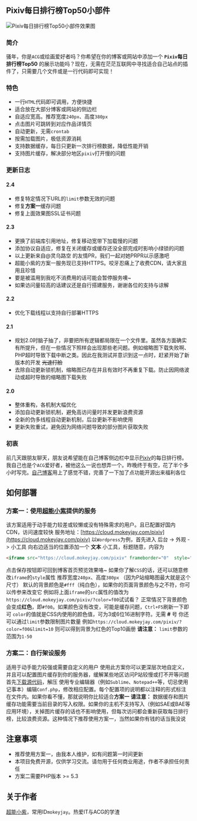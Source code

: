 ## Pixiv每日排行榜Top50小部件

![Pixiv每日排行榜Top50小部件效果图](http://ww1.sinaimg.cn/large/647b8589gy1fd6meqio1vj20720cbdma)

### 简介
骚年，你是`ACG`或绘画爱好者吗？你希望在你的博客或网站中添加一个 **`Pixiv`每日排行榜Top50** 的展示功能吗？现在，无需在茫茫互联网中寻找适合自己站点的插件了，只需要几个文件或是一行代码即可实现！

### 特色
- 一行`HTML`代码即可调用，方便快捷
- 适合放在大部分博客或网站的侧边栏
- 自适应宽高。推荐宽度`240px`、高度`380px`
- 点击图片可跳转到对应作品详情页
- 自动更新，无需`crontab`
- 按需加载图片，极低资源消耗
- 支持数据缓存，每日只更新一次排行榜数据，降低性能开销
- 支持图片缓存，解决部分地区`pixiv`打开慢的问题

### 更新日志
#### 2.4
- 修复特定情况下URL的`limit`参数无效的问题
- 修复**方案一**缓存问题
- 修复上面效果图SSL证书问题

#### 2.3
- 更换了前端库引用地址，修复移动宽带下加载慢的问题
- 添加协议自适应，修复在关闭缓存或缓存还没全部完成时影响小绿锁的问题
- 以上更新来自@灵乌路空 的友情PR，我们一起对她PRPR以示感激吧
- 超能小紫的方案一服务现已支持HTTPS。咬牙忍痛上了收费CDN，请大家且用且珍惜
- 要是被滥用到我吃不消费用的话可能会暂停服务噢~
- 如果访问量较高的话建议还是自行搭建服务，谢谢各位的支持与谅解

#### 2.2
- 优化下载线程以支持自行部署HTTPS

#### 2.1
- 规划2.0时脑子抽了，非要把所有逻辑都局限在一个文件里。虽然各方面确实有所提升，但在一些情况下照样会出现那些老问题。例如缩略图下载失败啊、PHP超时导致下载中断之类。因此在我测试并意识到这一点时，赶紧开始了新版本的开发 <del>光速打脸</de>
- 去除自动更新锁机制，缩略图已存在并且有效时不再重复下载。防止因网络波动或超时导致的缩略图下载失败

#### 2.0
- 整体重构，各机制大幅优化
- 添加自动更新锁机制，避免高访问量时并发更新浪费资源
- 全新的伪多线程自动更新机制，后台更新不影响使用
- 更新失败重试，避免因为网络问题导致的部分图片获取失败

### 初衷
前几天跟朋友聊天，朋友说希望能在自己博客侧边栏中显示[Pixiv](http://www.pixiv.net/)的每日排行榜。我自己也是个`ACG`爱好者，被他这么一说也想弄一个。昨晚终于有空，花了半个多小时写完。[自己博客](https://www.mokeyjay.com)用上了感觉不错，完善了一下加了点功能开源出来福利各位

## 如何部署

### 方案一：使用[超能小紫](https://www.mokeyjay.com)提供的服务
该方案适用于动手能力较差或较懒或没有特殊需求的用户。且已配置好国内CDN，访问速度较快
服务地址：[https://cloud.mokeyjay.com/pixiv](https://cloud.mokeyjay.com/pixiv)
以`Wordpress`为例，首先进入 后台 -> 外观 -> 小工具
向右边适当的位置添加一个 **文本** 小工具，标题随意，内容为
```html
<iframe src="https://cloud.mokeyjay.com/pixiv" frameborder="0"  style="width:240px; height:380px;"></iframe>
```
点击保存按钮即可回到博客首页预览效果咯~
如果你了解`CSS`的话，还可以随意修改`iframe`的`style`属性
推荐宽度`240px`、高度`380px` （因为P站缩略图最大就是这个尺寸）
默认的背景颜色是`#fff`（纯白色），如果你的页面背景颜色与之不符，你可以传参来改变它
例如将上面`iframe`的`src`属性的值改为`https://cloud.mokeyjay.com/pixiv/?color=f00`试试看？
正常情况下背景颜色会变成**红色**，即`#f00`。如果颜色没有改变，可能是缓存问题，`Ctrl+F5`刷新一下即可
`color`的值就是CSS内使用的颜色值，可为3或6位16进制字符。无需 **#** 号
你还可以通过`limit`参数限制图片数量
例如`https://cloud.mokeyjay.com/pixiv/?color=f00&limit=10`
则可以得到背景为红色的Top10画册
**请注意：** `limit`参数的范围为`1-50`

### 方案二：自行架设服务
适用于动手能力较强或需要自定义的用户
使用此方案你可以更深层次地自定义，并且可以配置图片缓存到你的服务器，缓解某些地区访问P站较慢或打不开等问题
首先[下载源代码](https://github.com/mokeyjay/Pixiv-daily-top50-widget/archive/master.zip)，解压
使用专业编辑器（例如`Sublime`、`Notepad++`等，切忌使用记事本）编辑`Conf.php`，修改相应配置。每个配置项的说明都以注释的形式标注在文件内。如果你看不懂，那就说明你比较适合**方案一**
**请注意：** 数据缓存和图片缓存功能需要当前目录的写入权限。如果你的主机不支持写入（例如SAE或BAE等应用环境），关掉图片缓存的话也不影响使用，但每次访问都会重新获取每日排行榜，比较浪费资源。这种情况下推荐使用方案一，当然如果你有钱的话当我没说

## 注意事项
- 推荐使用方案一，由我本人维护，如有问题第一时间更新
- 本项目免费开源，仅供学习交流。请勿用于任何商业用途，作者不承担任何责任
- 方案二需要PHP版本 >= 5.3

## 关于作者
[超能小紫](https://www.mokeyjay.com)，常用ID`mokeyjay`。热爱IT与ACG的学渣